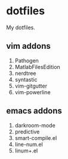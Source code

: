 # dotfiles

My dotfiles. 

## vim addons

1. Pathogen
2. MatlabFilesEdition
3. nerdtree
4. syntastic
5. vim-gitgutter
6. vim-powerline

## emacs addons

1. darkroom-mode
2. predictive
3. smart-compile.el
4. line-num.el
5. linum+.el

